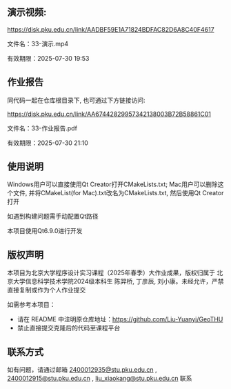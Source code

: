 ## 演示视频:

https://disk.pku.edu.cn/link/AADBF59E1A71824BDFAC82D6A8C40F4617

文件名：33-演示.mp4

有效期限：2025-07-30 19:53

## 作业报告
同代码一起在仓库根目录下, 也可通过下方链接访问:

https://disk.pku.edu.cn/link/AA67442829957342138003B72B58861C01

文件名：33-作业报告.pdf

有效期限：2025-07-30 21:10

## 使用说明
Windows用户可以直接使用Qt Creator打开CMakeLists.txt;  Mac用户可以删除这个文件, 并将CMakeList(for Mac).txt改名为CMakeLists.txt, 然后使用Qt Creator打开

如遇到构建问题需手动配置Qt路径

本项目使用Qt6.9.0进行开发

## 版权声明  
本项目为北京大学程序设计实习课程（2025年春季）大作业成果，版权归属于 北京大学信息科学技术学院2024级本科生 陈羿桥, 丁彦辰, 刘小康。未经允许，严禁直接复制或作为个人作业提交

如需参考本项目：  
- 请在 README 中注明原仓库地址：https://github.com/Liu-Yuanyi/GeoTHU
- 禁止直接提交克隆后的代码至课程平台

## 联系方式  
如有问题，请通过邮箱 2400012935@stu.pku.edu.cn , 2400012915@stu.pku.edu.cn , liu_xiaokang@stu.pku.edu.cn 联系
